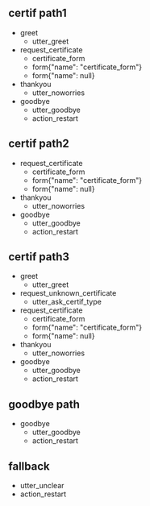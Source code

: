 ## certif path1
* greet
    - utter_greet
* request_certificate
    - certificate_form
    - form{"name": "certificate_form"}
    - form{"name": null}
* thankyou
    - utter_noworries
* goodbye
  - utter_goodbye
  - action_restart


## certif path2
* request_certificate
    - certificate_form
    - form{"name": "certificate_form"}
    - form{"name": null}
* thankyou
    - utter_noworries
* goodbye
  - utter_goodbye
  - action_restart


## certif path3
* greet
    - utter_greet
* request_unknown_certificate
    - utter_ask_certif_type
* request_certificate
    - certificate_form
    - form{"name": "certificate_form"}
    - form{"name": null}
* thankyou
    - utter_noworries
* goodbye
  - utter_goodbye
  - action_restart


## goodbye path
* goodbye
  - utter_goodbye
  - action_restart


## fallback
- utter_unclear
- action_restart